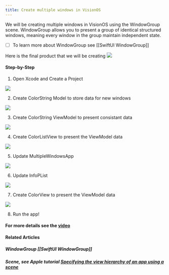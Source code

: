 ```yaml
---
title: Create multiple windows in VisionOS
---
```


We will be creating multiple windows in VisionOS using the WindowGroup scene. WindowGroup allows you to present a group of identical structured windows, meaning every window in the group maintain independent state. 
- [ ]  To learn more about WindowGroup see [[SwiftUI WindowGroup]]

Here is the final product that we will be creating
<img src="/assets/SwiftUI_WindowGroup/WindowGroup.gif"/>

#### Step-by-Step
1. Open Xcode and Create a Project 
<img src="/assets/MultipleWindowsVisionOS/CreateNewProject.png"/>

2. Create ColorString  Model to store data for new windows
<img src="/assets/MultipleWindowsVisionOS/CreateColorStringModel.png"/>

3. Create ColorString  ViewModel to present consistant data
<img src="/assets/MultipleWindowsVisionOS/CreateColorStringViewModel.png"/>

4. Create ColorListView to present the ViewModel data
<img src="/assets/MultipleWindowsVisionOS/CreateColorListView.png"/>

5. Update MultipleWindowsApp
<img src="/assets/MultipleWindowsVisionOS/UpdateApp.png"/>

6. Update InfoPList
<img src="/assets/MultipleWindowsVisionOS/UpdateInfoPList.png"/>

7. Create ColorView to present the ViewModel data
<img src="/assets/MultipleWindowsVisionOS/CreateColorView.png"/>

8. Run the app!

#### For more details see the [video](https://youtu.be/IvMpVgMrSwU)

#### Related Articles
##### WindowGroup [[SwiftUI WindowGroup]]
##### Scene, see Apple tutorial [Specifying the view hierarchy of an app using a scene](https://developer.apple.com/tutorials/swiftui-concepts/specifying-the-view-hierarchy-of-an-app-using-a-scene)

